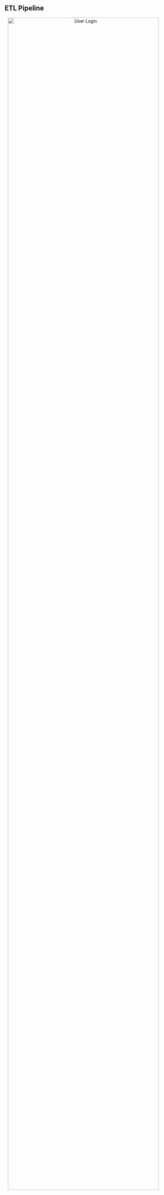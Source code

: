 ## ETL Pipeline
<div align="center">
  <img src="https://github.com/tienmanh16/t1_project_data_warehouse/blob/main/img/pipeline.png" alt="User Login" width="98%"></img>
</div>